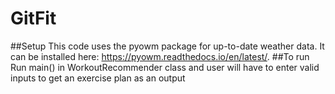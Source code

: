 # GitFit
##Setup
This code uses the pyowm package for up-to-date weather data. It can be installed here: https://pyowm.readthedocs.io/en/latest/.
##To run
Run main() in WorkoutRecommender class and user will have to enter valid inputs to get an exercise plan as an output
